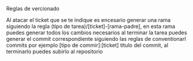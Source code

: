 Reglas de vercionado

Al atacar el ticket que se te indique es encesario generar una rama siguiendo la regla
(tipo de tarea)/[ticket]-[rama-padre], en esta rama puedes generar todos los cambios necesarios al terminar la tarea puedes generar el commit correspondiente siguiendo las reglas de conventionarl commits por ejemplo [tipo de commir]:[ticket] titulo del commit, al terminarlo puedes subirlo al repositorio